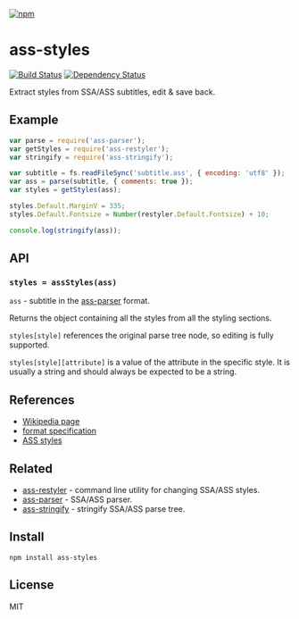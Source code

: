 [![npm](https://nodei.co/npm/ass-styles.png)](https://nodei.co/npm/ass-styles/)

# ass-styles

[![Build Status][travis-badge]][travis] [![Dependency Status][david-badge]][david]

Extract styles from SSA/ASS subtitles, edit & save back.

[travis]: https://travis-ci.org/eush77/ass-styles
[travis-badge]: https://travis-ci.org/eush77/ass-styles.svg
[david]: https://david-dm.org/eush77/ass-styles
[david-badge]: https://david-dm.org/eush77/ass-styles.png

## Example

```js
var parse = require('ass-parser');
var getStyles = require('ass-restyler');
var stringify = require('ass-stringify');

var subtitle = fs.readFileSync('subtitle.ass', { encoding: 'utf8' });
var ass = parse(subtitle, { comments: true });
var styles = getStyles(ass);

styles.Default.MarginV = 335;
styles.Default.Fontsize = Number(restyler.Default.Fontsize) + 10;

console.log(stringify(ass));
```

## API

### `styles = assStyles(ass)`

`ass` - subtitle in the [ass-parser](https://www.npmjs.com/packages/ass-parser) format.

Returns the object containing all the styles from all the styling sections.

`styles[style]` references the original parse tree node, so editing is fully supported.

`styles[style][attribute]` is a value of the attribute in the specific style. It is usually a string and should always be expected to be a string.

## References

- [Wikipedia page](http://en.wikipedia.org/wiki/SubStation_Alpha)
- [format specification](http://www.perlfu.co.uk/projects/asa/ass-specs.doc)
- [ASS styles](http://docs.aegisub.org/3.2/Styles/)

## Related

- [ass-restyler](https://www.npmjs.com/packages/ass-restyler) - command line utility for changing SSA/ASS styles.
- [ass-parser](https://www.npmjs.com/packages/ass-parser) - SSA/ASS parser.
- [ass-stringify](https://www.npmjs.com/packages/ass-stringify) - stringify SSA/ASS parse tree.

## Install

```shell
npm install ass-styles
```

## License

MIT
